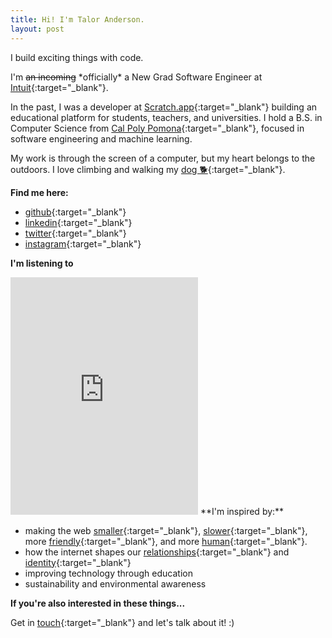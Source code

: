 ```yaml
---
title: Hi! I'm Talor Anderson.
layout: post
---
```


I build exciting things with code.

I'm ~~an incoming~~ \*officially\* a New Grad Software Engineer at [Intuit](https://intuit.com){:target="_blank"}.

In the past, I was a developer at [Scratch.app](//scratch.app){:target="_blank"} building an educational platform for students, teachers, and universities. I hold a B.S. in Computer Science from [Cal Poly Pomona](https://www.cpp.edu/sci/computer-science/){:target="_blank"}, focused in software engineering and machine learning.

My work is through the screen of a computer, but my heart belongs to the outdoors. I love climbing and walking my [dog 🐕](https://instagram.com/thatsabiglab){:target="_blank"}.

**Find me here:**

* [github](https://github.com/talor-a){:target="_blank"}
* [linkedin]({{site.linkedin_url}}){:target="_blank"}
* [twitter]({{site.twitter_url}}){:target="_blank"}
* [instagram](site.instagram_url){:target="_blank"}

**I'm listening to**
<iframe src="https://open.spotify.com/embed/playlist/7FDHVJo4ncDwM8r0NS3tcP" width="300" height="380" frameborder="0" allowtransparency="true" allow="encrypted-media"></iframe>
**I'm inspired by:**

* making the web [smaller](https://runyourown.social/#how-to-run-a-small-social-network-site-for-your-friends){:target="_blank"}, [slower](https://jackcheng.com/the-slow-web/){:target="_blank"}, more [friendly](https://www.robinsloan.com/notes/home-cooked-app/){:target="_blank"}, and more [human](https://medium.com/@the_i_i/were-a-niche-we-just-didn-t-know-9561f662e127){:target="_blank"}.
* how the internet shapes our [relationships](https://youshoulddateppt.com){:target="_blank"} and [identity](https://www.snap.com/en-US/news/post/the-liquid-self){:target="_blank"}
* improving technology through education
* sustainability and environmental awareness

**If you're also interested in these things...**

Get in [touch](https://twitter.com/talor_a){:target="_blank"} and let's talk about it! :)